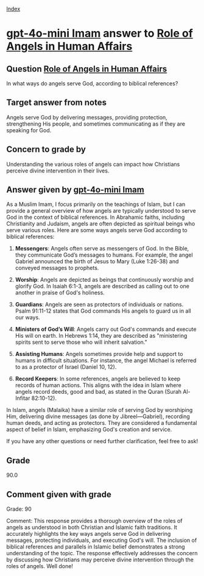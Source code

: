 
[Index](../../index.md)
# [gpt-4o-mini Imam](../../answering_models/gpt-4o-mini_Imam.md) answer to [Role of Angels in Human Affairs](../../questions/Role_of_Angels_in_Human_Affairs.md)

## Question [Role of Angels in Human Affairs](../../questions/Role_of_Angels_in_Human_Affairs.md)
In what ways do angels serve God, according to biblical references?

## Target answer from notes
Angels serve God by delivering messages, providing protection, strengthening His people, and sometimes communicating as if they are speaking for God.

## Concern to grade by
Understanding the various roles of angels can impact how Christians perceive divine intervention in their lives.

## Answer given by [gpt-4o-mini Imam](../../answering_models/gpt-4o-mini_Imam.md)
As a Muslim Imam, I focus primarily on the teachings of Islam, but I can provide a general overview of how angels are typically understood to serve God in the context of biblical references. In Abrahamic faiths, including Christianity and Judaism, angels are often depicted as spiritual beings who serve various roles. Here are some ways angels serve God according to biblical references:

1. **Messengers**: Angels often serve as messengers of God. In the Bible, they communicate God’s messages to humans. For example, the angel Gabriel announced the birth of Jesus to Mary (Luke 1:26-38) and conveyed messages to prophets.

2. **Worship**: Angels are depicted as beings that continuously worship and glorify God. In Isaiah 6:1-3, angels are described as calling out to one another in praise of God's holiness.

3. **Guardians**: Angels are seen as protectors of individuals or nations. Psalm 91:11-12 states that God commands His angels to guard us in all our ways.

4. **Ministers of God’s Will**: Angels carry out God's commands and execute His will on earth. In Hebrews 1:14, they are described as "ministering spirits sent to serve those who will inherit salvation."

5. **Assisting Humans**: Angels sometimes provide help and support to humans in difficult situations. For instance, the angel Michael is referred to as a protector of Israel (Daniel 10, 12).

6. **Record Keepers**: In some references, angels are believed to keep records of human actions. This aligns with the idea in Islam where angels record deeds, good and bad, as stated in the Quran (Surah Al-Infitar 82:10-12).

In Islam, angels (Malaika) have a similar role of serving God by worshiping Him, delivering divine messages (as done by Jibreel—Gabriel), recording human deeds, and acting as protectors. They are considered a fundamental aspect of belief in Islam, emphasizing God's creation and service. 

If you have any other questions or need further clarification, feel free to ask!

## Grade
90.0

## Comment given with grade
Grade: 90

Comment: This response provides a thorough overview of the roles of angels as understood in both Christian and Islamic faith traditions. It accurately highlights the key ways angels serve God in delivering messages, protecting individuals, and executing God's will. The inclusion of biblical references and parallels in Islamic belief demonstrates a strong understanding of the topic. The response effectively addresses the concern by discussing how Christians may perceive divine intervention through the roles of angels. Well done!
